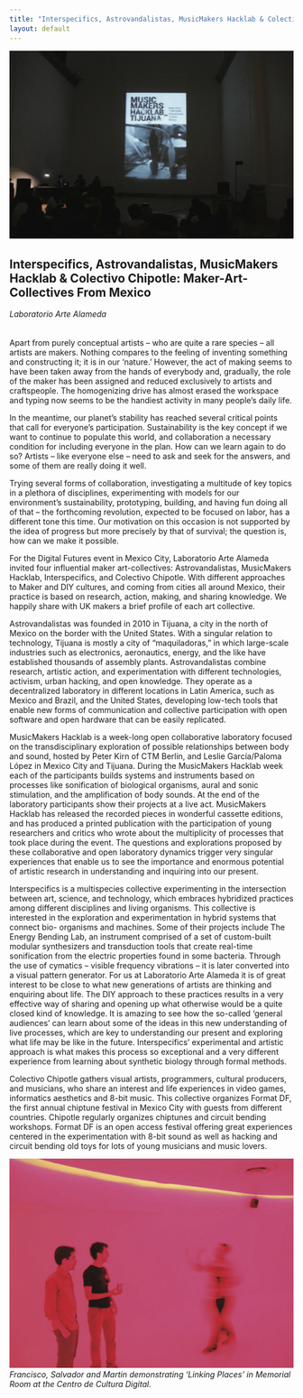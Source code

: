 ```yaml
---
title: "Interspecifics, Astrovandalistas, MusicMakers Hacklab & Colectivo Chipotle: Maker-Art-Collectives From Mexico"
layout: default
---
```


![](images/08a.jpg)

## Interspecifics, Astrovandalistas, MusicMakers Hacklab & Colectivo Chipotle: Maker-Art-Collectives From Mexico
*Laboratorio Arte Alameda*
<br />
<br />
<br />
Apart from purely conceptual artists – who are quite a rare species – all artists are makers. Nothing compares to the feeling of inventing something and constructing it; it is in our ‘nature.’ However, the act of making seems to have been taken away from the hands of everybody and, gradually, the role of the maker has been assigned and reduced exclusively to artists and craftspeople. The homogenizing drive has almost erased the workspace and typing now seems to be the handiest activity in many people’s daily life.

In the meantime, our planet’s stability has reached several critical points that call for everyone’s participation. Sustainability is the key concept if we want to continue to populate this world, and collaboration a necessary condition for including everyone in the plan. How can we learn again to do so? Artists – like everyone else – need to ask and seek for the answers, and some of them are really doing it well.

Trying several forms of collaboration, investigating a multitude of key topics in a plethora of disciplines, experimenting with models for our environment’s sustainability, prototyping, building, and having fun doing all of that – the forthcoming revolution, expected to be focused on labor, has a different tone this time. Our motivation on this occasion is not supported by the idea of progress but more precisely by that of survival; the question is, how can we make it possible.

For the Digital Futures event in Mexico City, Laboratorio Arte Alameda invited four influential maker art-collectives: Astrovandalistas, MusicMakers Hacklab, Interspecifics, and Colectivo Chipotle. With different approaches to Maker and DIY cultures, and coming from cities all around Mexico, their practice is based on research, action, making, and sharing knowledge. We happily share with UK makers a brief profile of each art collective.

Astrovandalistas was founded in 2010 in Tijuana, a city in the north of Mexico on the border with the United States. With a singular relation to technology, Tijuana is mostly a city of “maquiladoras,” in which large-scale industries such as electronics, aeronautics, energy, and the like have established thousands of assembly plants. Astrovandalistas combine research, artistic action, and experimentation with different technologies, activism, urban hacking, and open knowledge. They operate as a decentralized laboratory in different locations in Latin America, such as Mexico and Brazil, and the United States, developing low-tech tools that enable new forms of communication and collective participation with open software and open hardware that can be easily replicated.

MusicMakers Hacklab is a week-long open collaborative laboratory focused on the transdisciplinary exploration of possible relationships between body and sound, hosted by Peter Kirn of CTM Berlin, and Leslie García/Paloma López in Mexico City and Tijuana. During the MusicMakers Hacklab week each of the participants builds systems and instruments based on processes like sonification of biological organisms, aural and sonic stimulation, and the amplification of body sounds. At the end of the laboratory participants show their projects at a live act. MusicMakers Hacklab has released the recorded pieces in wonderful cassette editions, and has produced a printed publication with the participation of young researchers and critics who wrote about the multiplicity of processes that took place during the event. The questions and explorations proposed by these collaborative and open laboratory dynamics trigger very singular experiences that enable us to see the importance and enormous potential of artistic research in understanding and inquiring into our present.

Interspecifics is a multispecies collective experimenting in the intersection between art, science, and technology, which embraces hybridized practices among different disciplines and living organisms. This collective is interested in the exploration and experimentation in hybrid systems that connect bio- organisms and machines. Some of their projects include The Energy Bending Lab, an instrument comprised of a set of custom-built modular synthesizers and transduction tools that create real-time sonification from the electric properties found in some bacteria. Through the use of cymatics – visible frequency vibrations – it is later converted into a visual pattern generator. For us at Laboratorio Arte Alameda it is of great interest to be close to what new generations of artists are thinking and enquiring about life. The DIY approach to these practices results in a very effective way of sharing and opening up what otherwise would be a quite closed kind of knowledge. It is amazing to see how the so-called ‘general audiences’ can learn about some of the ideas in this new understanding of live processes, which are key to understanding our present and exploring what life may be like in the future. Interspecifics’ experimental and artistic approach is what makes this process so exceptional and a very different experience from learning about synthetic biology through formal methods.

Colectivo Chipotle gathers visual artists, programmers, cultural producers, and musicians, who share an interest and life experiences in video games, informatics aesthetics and 8-bit music. This collective organizes Format DF, the first annual chiptune festival in Mexico City with guests from different countries. Chipotle regularly organizes chiptunes and circuit bending workshops. Format DF is an open access festival offering great experiences centered in the experimentation with 8-bit sound as well as hacking and circuit bending old toys for lots of young musicians and music lovers.

![Francisco, Salvador and Martin demonstrating ‘Linking Places’ in Memorial Room at the Centro de Cultura Digital.](images/08b.jpg)
*Francisco, Salvador and Martin demonstrating ‘Linking Places’ in Memorial Room at the Centro de Cultura Digital.*
